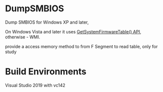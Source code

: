 DumpSMBIOS
==========

Dump SMBIOS for Windows XP and later,  

On Windows Vista and later it uses [GetSystemFirmwareTable() API](https://docs.microsoft.com/en-us/windows/win32/api/sysinfoapi/nf-sysinfoapi-getsystemfirmwaretable), otherwise - WMI.

provide a access memory method to from F Segment to read table, only for study

Build Environments 
===
Visual Studio 2019 with vc142
